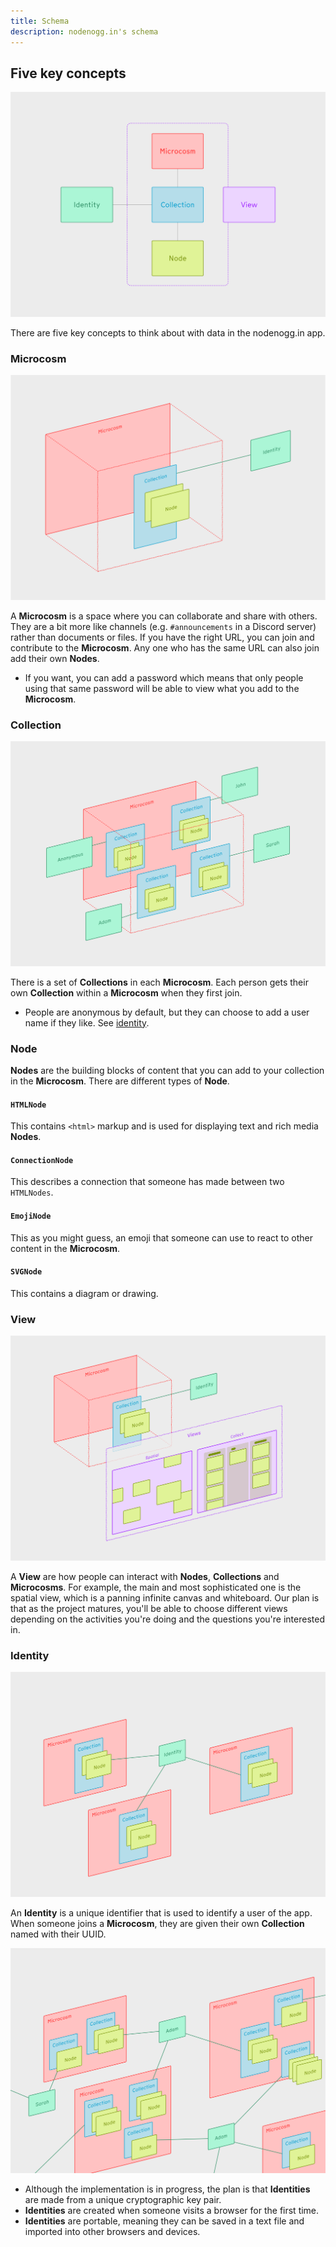 ```yaml
---
title: Schema
description: nodenogg.in's schema
---
```

## Five key concepts

![nodenogg.in types diagram](../../../assets/architecture-summary.svg)

There are five key concepts to think about with data in the nodenogg.in app.

### Microcosm

![nodenogg.in technical architecture diagram](../../../assets/architecture-microcosm.svg)

A **Microcosm** is a space where you can collaborate and share with others. They are a bit more like channels (e.g. `#announcements` in a Discord server) rather than documents or files. If you have the right URL, you can join and contribute to the **Microcosm**. Any one who has the same URL can also join add their own **Nodes**.

- If you want, you can add a password which means that only people using that same password will be able to view what you add to the **Microcosm**.

### Collection

![nodenogg.in collections architecture diagram](../../../assets/architecture-collections.svg)

There is a set of **Collections** in each **Microcosm**. Each person gets their own **Collection** within a **Microcosm** when they first join.

- People are anonymous by default, but they can choose to add a user name if they like. See [identity](#identity).

### Node

**Nodes** are the building blocks of content that you can add to your collection in the **Microcosm**. There are different types of **Node**.

#### `HTMLNode`

This contains `<html>` markup and is used for displaying text and rich media **Nodes**.

#### `ConnectionNode`

This describes a connection that someone has made between two `HTMLNodes`.

#### `EmojiNode`

This as you might guess, an emoji that someone can use to react to other content in the **Microcosm**.

#### `SVGNode`

This contains a diagram or drawing.

### View

![nodenogg.in views architecture diagram](../../../assets/architecture-views.svg)

A **View** are how people can interact with **Nodes**, **Collections** and **Microcosms**. For example, the main and most sophisticated one is the spatial view, which is a panning infinite canvas and whiteboard. Our plan is that as the project matures, you'll be able to choose different views depending on the activities you're doing and the questions you're interested in.

### Identity

![nodenogg.in identity diagram](../../../assets/architecture-identity.svg)

An **Identity** is a unique identifier that is used to identify a user of the app. When someone joins a **Microcosm**, they are given their own **Collection** named with their UUID.

![nodenogg.in identity diagram](../../../assets/architecture-identity-multiple.svg)

- Although the implementation is in progress, the plan is that **Identities** are made from a unique cryptographic key pair.
- **Identities** are created when someone visits a browser for the first time.
- **Identities** are portable, meaning they can be saved in a text file and imported into other browsers and devices.

